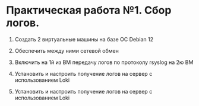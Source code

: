 # Практическая работа №1. Сбор логов.

1. Создать 2 виртуальные машины на базе ОС Debian 12

2. Обеспечить между ними сетевой обмен

3. Включить на 1й из ВМ передачу логов по протоколу rsyslog на 2ю ВМ

4. Установить и настроить получение логов на сервер с использованием Loki

5. Установить и настроить получение логов на сервер с использованием Loki
